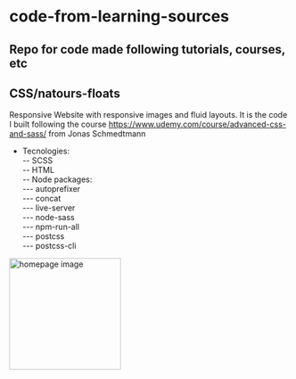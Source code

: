 # code-from-learning-sources
Repo for code made following tutorials, courses, etc
----------------------
CSS/natours-floats
----------------------
Responsive Website with responsive images and fluid layouts.
It is the code I built following the course https://www.udemy.com/course/advanced-css-and-sass/ from Jonas Schmedtmann
- Tecnologies:<br/>
-- SCSS<br/>
-- HTML<br/>
-- Node packages:<br/>
--- autoprefixer<br/>
--- concat<br/>
--- live-server<br/>
--- node-sass<br/>
--- npm-run-all<br/>
--- postcss<br/>
--- postcss-cli

<img width="200px" height="200px" alt="homepage image" src="https://github.com/DonFer/code-from-learning-sources/blob/main/CSS/natours-floats/img/homepage.png">

